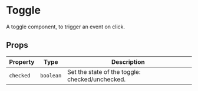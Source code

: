 # Toggle

A toggle component, to trigger an event on click.

## Props

| Property  | Type      | Description                                     |
| --------- | --------- | ----------------------------------------------- |
| `checked` | `boolean` | Set the state of the toggle: checked/unchecked. |
